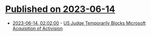 # [Published on 2023-06-14](index.md)

* [2023-06-14, 02:02:00](https://yro.slashdot.org/story/23/06/14/0140212/us-judge-temporarily-blocks-microsoft-acquisition-of-activision?utm_source=rss1.0mainlinkanon&utm_medium=feed) - [US Judge Temporarily Blocks Microsoft Acquisition of Activision](https://yro.slashdot.org/story/23/06/14/0140212/us-judge-temporarily-blocks-microsoft-acquisition-of-activision?utm_source=rss1.0mainlinkanon&utm_medium=feed)
